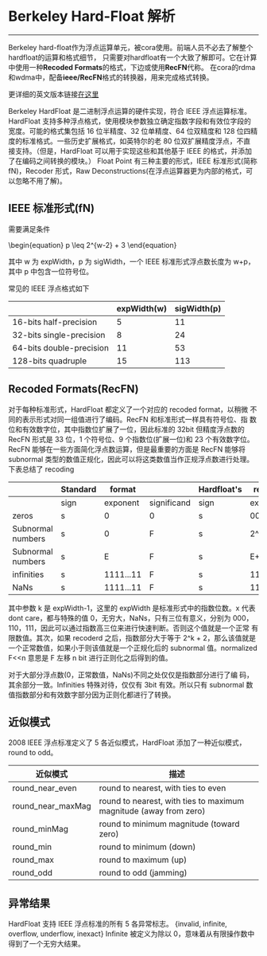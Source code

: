 
# Berkeley Hard-Float 解析 

---

Berkeley hard-float作为浮点运算单元，被cora使用。前端人员不必去了解整个hardfloat的运算和格式细节，
只需要对hardfloat有一个大致了解即可。它在计算中使用一种**Recoded Formats**的格式，下边或使用**RecFN**代称。
在cora的rdma和wdma中，配备**ieee/RecFN**格式的转换器，用来完成格式转换。

更详细的英文版本链接[在这里](http://www.jhauser.us/arithmetic/HardFloat-1/doc/HardFloat-Verilog.html)

Berkeley HardFloat 是二进制浮点运算的硬件实现，符合 IEEE 浮点运算标准。
HardFloat 支持多种浮点格式，使用模块参数独立确定指数字段和有效位字段的
宽度。可能的格式集包括 16 位半精度、32 位单精度、64 位双精度和 128 位四精
度的标准格式。一些历史扩展格式，如英特尔的老 80 位双扩展精度浮点，不直
接支持。（但是，HardFloat 可以用于实现这些和其他基于 IEEE 的格式，并添加
了在编码之间转换的模块。）
Float Point 有三种主要的形式，IEEE 标准形式(简称 fN)，Recoder 形式，Raw
Deconstructions(在浮点运算器更为内部的格式，可以忽略不用了解)。

## IEEE 标准形式(fN)

需要满足条件

\begin{equation}
p \leq 2^{w-2} + 3
\end{equation}

其中 w 为 expWidth，p 为 sigWidth，一个 IEEE 标准形式浮点数长度为 w+p，
其中 p 中包含一位符号位。

常见的 IEEE 浮点格式如下

|       | expWidth(w) | sigWidth(p) |
| ----------- | ----------- | ----------- |
|16-bits half-precision | 5 | 11 |
|32-bits single-precision | 8 | 24 |
|64-bits double-precision | 11 | 53 |
|128-bits quadruple | 15 | 113 |


## Recoded Formats(RecFN)

对于每种标准形式，HardFloat 都定义了一个对应的 recoded format，以稍微
不同的表示形式对同一组值进行了编码。RecFN 和标准形式一样具有符号位、指
数位和有效数字位，其中指数位扩展了一位，因此标准的 32bit 但精度浮点数的
RecFN 形式是 33 位，1 个符号位、9 个指数位(扩展一位)和 23 个有效数字位。
RecFN 能够在一些方面简化浮点数运算，但是最重要的方面是 RecFN 能够将
subnormal 类型的数值正规化，因此可以将这类数值当作正规浮点数进行处理。
下表总结了 recoding


|       | Standard  |  format  |     |  Hardfloat's | recoded    | format    |
| ----- | ----------- | ----- |----- | ----------- | ----------- |----------- |
|        | sign | exponent | significand | sign | exponent | significand |
| zeros  | s  | 0 | 0 | s | 000xx...xx | 0 |
|  Subnormal numbers     | s  | 0 | F | s | 2^k+2-n  | normalized F<<n |
| Subnormal numbers     | s  | E  | F | s | E+2^k+1 | F |
| infinities | s  | 1111...11 | F | s | 110xx...xx | xxxx.xxx |
| NaNs  | s  | 1111...11 | F | s | 111xx...xx | F |

其中参数 k 是 expWidth-1，这里的 expWidth 是标准形式中的指数位数。x
代表 dont care，都与特殊的值 0，无穷大，NaNs，只有三位有意义，分别为 000，
110，111，因此可以通过指数高三位来进行快速判断。否则这个值就是一个正常
有限数值。其次，如果 recoderd 之后，指数部分大于等于 2^k + 2，那么该值就是
一个正常数值，如果小于则该值就是一个正规化后的 subnormal 值。normalized
F<<n 意思是 F 左移 n bit 进行正则化之后得到的值。

对于大部分浮点数(0，正常数值，NaNs)不同之处仅仅是指数部分进行了编
码，其余部分一致。Infinities 特殊对待，仅仅有 3bit 有效。所以只有 subnormal
数值指数部分和有效数字部分因为正则化都进行了转换。

## 近似模式

2008 IEEE 浮点标准定义了 5 各近似模式，HardFloat 添加了一种近似模式，
round to odd。

|近似模式|描述|
|----|----|
|  round_near_even     | round to nearest, with ties to even |
|  round_near_maxMag     | round to nearest, with ties to maximum magnitude (away from zero) |
|  round_minMag     | round to minimum magnitude (toward zero) |
|  round_min      | round to minimum (down) |
|  round_max     | round to maximum (up) |
|  round_odd     | round to odd (jamming) |

## 异常结果

HardFloat 支持 IEEE 浮点标准的所有 5 各异常标志。
{invalid, infinite, overflow, underflow, inexact}
Infinite 被定义为除以 0，意味着从有限操作数中得到了一个无穷大结果。


















